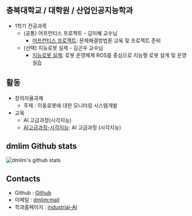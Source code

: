## 충북대학교 / 대학원 / 산업인공지능학과
- 1학기 전공과목 
  - (공통) 어프런티스 프로젝트 - 김미혜 교수님
    - [어프런티스 프로젝트](https://github.com/dmlim-cb/industrial-AI-master/tree/master/projects/어프렌티스-프로젝트): 문제해결방법론 교육 및 프로젝트 준비
  - (선택) 지능로봇 실제 - 김곤우 교수님
    - [지능로봇 실제](https://github.com/dmlim-cb/industrial-AI-master/tree/master/projects/지능로봇-실제): 로봇 운영체제 ROS를 중심으로 지능형 로봇 설계 및 운영 실습

## 활동
- 창의자율과제
  - 주제 : 이동로봇에 대한 모니터링 시스템개발
- 교육
  - AI 고급과정(시각지능)
  - [AI고급과정-시각지능](https://github.com/dmlim-cb/industrial-AI-master/tree/master/Education/AI%20%EA%B3%A0%EA%B8%89%EA%B3%BC%EC%A0%95): AI 고급과정 (시각지능)

## dmlim Github stats
![dmlim's github stats](https://github-readme-stats.vercel.app/api?username=anuraghazra&show_icons=true&theme=radical)


## Contacts

- Github : [Github](http://github.com/dmlim-cb)
- 이메일 : [dmlim:mail](mailto:dmlim@aimobility.io)
- 학과홈페이지 : [industrial-AI](https://github.com/industrial-AI)

